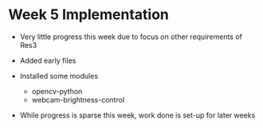 
# Week 5 Implementation

* Very little progress this week due to focus on other requirements of Res3
* Added early files
* Installed some modules
  * opencv-python
  * webcam-brightness-control

* While progress is sparse this week, work done is set-up for later weeks